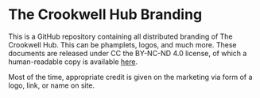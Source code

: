 # The Crookwell Hub Branding

This is a GitHub repository containing all distributed branding of The Crookwell Hub. This can be phamplets, logos, and much more. These documents are released under CC the BY-NC-ND 4.0 license, of which a human-readable copy is available [here](https://creativecommons.org/licenses/by-nc-nd/4.0/). 

Most of the time, appropriate credit is given on the marketing via form of a logo, link, or name on site.
